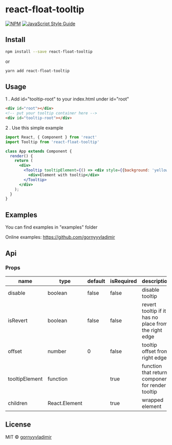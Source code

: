 # react-float-tooltip

> 

[![NPM](https://img.shields.io/npm/v/react-float-tooltip.svg)](https://www.npmjs.com/package/react-float-tooltip) [![JavaScript Style Guide](https://img.shields.io/badge/code_style-standard-brightgreen.svg)](https://standardjs.com)

## Install

```bash
npm install --save react-float-tooltip
```

or

```bash
yarn add react-float-tooltip
```

## Usage

1 . Add id="tooltip-root" to your index.html under id="root"
```html
<div id="root"></div>
<!-- put your tooltip container here -->
<div id="tooltip-root"></div>
```

2 . Use this simple example

```jsx
import React, { Component } from 'react'
import Tooltip from 'react-float-tooltip'

class App extends Component {
  render() {
    return (
      <div>
        <Tooltip tooltipElement={() => <div style={{background: 'yellow'}}>Tooltip</div>}>
          <div>Element with tooltip</div>
        </Tooltip>
      </div>
    );
  }
}
```

## Examples
You can find examples in "examples" folder

Online examples: <https://github.com/gornyyvladimir>

## Api
### Props

| name           | type          | default | isRequired | description                                           |
|----------------|---------------|---------|------------|-------------------------------------------------------|
| disable        | boolean       | false   | false      | disable tooltip                                       |
| isRevert       | boolean       | false   | false      | revert tooltip if it has no place from the right edge |
| offset         | number        | 0       | false      | tooltip offset from right edge                        |
| tooltipElement | function      |         | true       | function that returns component for render tooltip    |
| children       | React.Element |         | true       | wrapped element                                       |

## License

MIT © [gornyyvladimir](https://github.com/gornyyvladimir)
